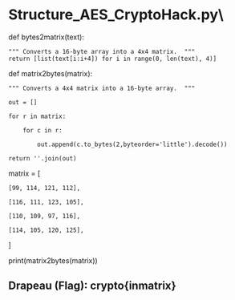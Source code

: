 # Structure_AES_CryptoHack.py\\

def bytes2matrix(text):

    """ Converts a 16-byte array into a 4x4 matrix.  """
    return [list(text[i:i+4]) for i in range(0, len(text), 4)]

def matrix2bytes(matrix):

    """ Converts a 4x4 matrix into a 16-byte array.  """
    
    out = []

    for r in matrix:
    
        for c in r:
        
            out.append(c.to_bytes(2,byteorder='little').decode())
            
    return ''.join(out)

matrix = [

    [99, 114, 121, 112],
    
    [116, 111, 123, 105],
    
    [110, 109, 97, 116],
    
    [114, 105, 120, 125],
]

print(matrix2bytes(matrix))

## Drapeau (Flag): crypto{inmatrix}
